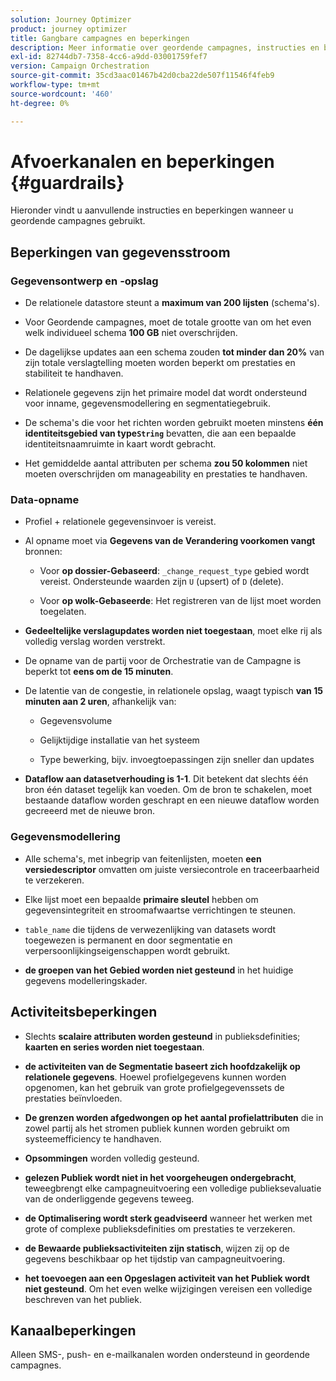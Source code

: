 ```yaml
---
solution: Journey Optimizer
product: journey optimizer
title: Gangbare campagnes en beperkingen
description: Meer informatie over geordende campagnes, instructies en beperkingen
exl-id: 82744db7-7358-4cc6-a9dd-03001759fef7
version: Campaign Orchestration
source-git-commit: 35cd3aac01467b42d0cba22de507f11546f4feb9
workflow-type: tm+mt
source-wordcount: '460'
ht-degree: 0%

---
```



# Afvoerkanalen en beperkingen {#guardrails}

Hieronder vindt u aanvullende instructies en beperkingen wanneer u geordende campagnes gebruikt.

## Beperkingen van gegevensstroom

### Gegevensontwerp en -opslag

* De relationele datastore steunt a **maximum van 200 lijsten** (schema&#39;s).

* Voor Geordende campagnes, moet de totale grootte van om het even welk individueel schema **100 GB** niet overschrijden.

* De dagelijkse updates aan een schema zouden **tot minder dan 20%** van zijn totale verslagtelling moeten worden beperkt om prestaties en stabiliteit te handhaven.

* Relationele gegevens zijn het primaire model dat wordt ondersteund voor inname, gegevensmodellering en segmentatiegebruik.

* De schema&#39;s die voor het richten worden gebruikt moeten minstens **één identiteitsgebied van type`String`** bevatten, die aan een bepaalde identiteitsnaamruimte in kaart wordt gebracht.

* Het gemiddelde aantal attributen per schema **zou 50 kolommen** niet moeten overschrijden om manageability en prestaties te handhaven.

### Data-opname

* Profiel + relationele gegevensinvoer is vereist.

* Al opname moet via **Gegevens van de Verandering voorkomen vangt** bronnen:

   * Voor **op dossier-Gebaseerd**: `_change_request_type` gebied wordt vereist. Ondersteunde waarden zijn `U` (upsert) of `D` (delete).

   * Voor **op wolk-Gebaseerde**: Het registreren van de lijst moet worden toegelaten.

* **Gedeeltelijke verslagupdates worden niet toegestaan**, moet elke rij als volledig verslag worden verstrekt.

* De opname van de partij voor de Orchestratie van de Campagne is beperkt tot **eens om de 15 minuten**.

* De latentie van de congestie, in relationele opslag, waagt typisch **van 15 minuten aan 2 uren**, afhankelijk van:

   * Gegevensvolume

   * Gelijktijdige installatie van het systeem

   * Type bewerking, bijv. invoegtoepassingen zijn sneller dan updates

* **Dataflow aan datasetverhouding is 1-1**. Dit betekent dat slechts één bron één dataset tegelijk kan voeden. Om de bron te schakelen, moet bestaande dataflow worden geschrapt en een nieuwe dataflow worden gecreeerd met de nieuwe bron.

### Gegevensmodellering

* Alle schema&#39;s, met inbegrip van feitenlijsten, moeten **een versiedescriptor** omvatten om juiste versiecontrole en traceerbaarheid te verzekeren.

* Elke lijst moet een bepaalde **primaire sleutel** hebben om gegevensintegriteit en stroomafwaartse verrichtingen te steunen.

* `table_name` die tijdens de verwezenlijking van datasets wordt toegewezen is permanent en door segmentatie en verpersoonlijkingseigenschappen wordt gebruikt.

* **de groepen van het Gebied worden niet gesteund** in het huidige gegevens modelleringskader.

## Activiteitsbeperkingen

* Slechts **scalaire attributen worden gesteund** in publieksdefinities; **kaarten en series worden niet toegestaan**.

* **de activiteiten van de Segmentatie baseert zich hoofdzakelijk op relationele gegevens**. Hoewel profielgegevens kunnen worden opgenomen, kan het gebruik van grote profielgegevenssets de prestaties beïnvloeden.

* **De grenzen worden afgedwongen op het aantal profielattributen** die in zowel partij als het stromen publiek kunnen worden gebruikt om systeemefficiency te handhaven.

* **Opsommingen** worden volledig gesteund.

* **gelezen Publiek wordt niet in het voorgeheugen ondergebracht**, teweegbrengt elke campagneuitvoering een volledige publieksevaluatie van de onderliggende gegevens teweeg.

* **de Optimalisering wordt sterk geadviseerd** wanneer het werken met grote of complexe publieksdefinities om prestaties te verzekeren.

* **de Bewaarde publieksactiviteiten zijn statisch**, wijzen zij op de gegevens beschikbaar op het tijdstip van campagneuitvoering.

* **het toevoegen aan een Opgeslagen activiteit van het Publiek wordt niet gesteund**. Om het even welke wijzigingen vereisen een volledige beschreven van het publiek.

## Kanaalbeperkingen

Alleen SMS-, push- en e-mailkanalen worden ondersteund in geordende campagnes.
